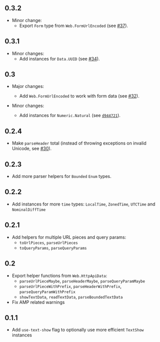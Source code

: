 0.3.2
---

* Minor change:
    * Export `Form` type from `Web.FormUrlEncoded` (see [#37](https://github.com/fizruk/http-api-data/pull/37)).

0.3.1
---

* Minor changes:
    * Add instances for `Data.UUID` (see [#34](https://github.com/fizruk/http-api-data/pull/34)).

0.3
---
* Major changes:
    * Add `Web.FormUrlEncoded` to work with form data (see [#32](https://github.com/fizruk/http-api-data/pull/32)).

* Minor changes:
    * Add instances for `Numeric.Natural` (see [`d944721`](https://github.com/fizruk/http-api-data/commit/d944721ac94929a7ed9e66f25e23221799c08d83)).

0.2.4
---
* Make `parseHeader` total (instead of throwing exceptions on invalid Unicode, see [#30](https://github.com/fizruk/http-api-data/pull/30)).

0.2.3
---
* Add more parser helpers for `Bounded` `Enum` types.

0.2.2
---

* Add instances for more `time` types: `LocalTime`, `ZonedTime`, `UTCTime` and `NominalDiffTime`

0.2.1
---

* Add helpers for multiple URL pieces and query params:
    * `toUrlPieces`, `parseUrlPieces`
    * `toQueryParams`, `parseQueryParams`

0.2
---

* Export helper functions from `Web.HttpApiData`:
    * `parseUrlPieceMaybe`, `parseHeaderMaybe`, `parseQueryParamMaybe`
    * `parseUrlPieceWithPrefix`, `parseHeaderWithPrefix`, `parseQueryParamWithPrefix`
    * `showTextData`, `readTextData`, `parseBoundedTextData`
* Fix AMP related warnings

0.1.1
---

* Add `use-text-show` flag to optionally use more efficient `TextShow` instances
